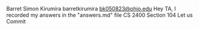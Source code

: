 Barret Simon Kirumira
barretkirumira
bk050823@ohio.edu
Hey TA, I recorded my answers in the "answers.md" file
CS 2400 Section 104
Let us Commit
